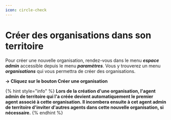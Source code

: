 ```yaml
---
icon: circle-check
---
```


# Créer des organisations dans son territoire

Pour créer une nouvelle organisation, rendez-vous dans le menu _**espace admin**_ accessible depuis le menu _**paramètres**_. Vous y trouverez un menu _**organisations**_ qui vous permettra de créer des organisations.

**→ Cliquez sur le bouton Créer une organisation**

{% hint style="info" %}
**Lors de la création d'une organisation, l'agent admin de territoire qui l'a créée devient automatiquement le premier agent associé à cette organisation. Il incombera ensuite à cet agent admin de territoire d'inviter d'autres agents dans cette nouvelle organisation, si nécessaire.**
{% endhint %}
